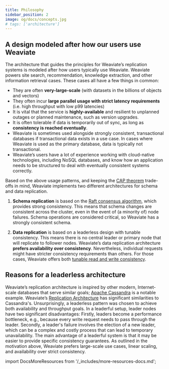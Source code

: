 ```yaml
---
title: Philosophy
sidebar_position: 2
image: og/docs/concepts.jpg
# tags: ['architecture']
---
```


## A design modeled after how our users use Weaviate

The architecture that guides the principles for Weaviate’s replication systems is modeled after how users typically use Weaviate. Weaviate powers site search, recommendation, knowledge extraction, and other information retrieval cases. These cases all have a few things in common:
* They are often **very-large-scale** (with datasets in the billions of objects and vectors)
* They often incur **large parallel usage with strict latency requirements** (i.e. high throughput with low p99 latencies)
* It is vital that the service is **highly-available** and resilient to unplanned outages or planned maintenance, such as version upgrades.
* It is often tolerable if data is temporarily out of sync, as long as **consistency is reached eventually**.
* Weaviate is sometimes used alongside strongly consistent, transactional databases if transactional data exists in a use case. In cases where Weaviate is used as the primary database, data is typically not transactional.
* Weaviate’s users have a lot of experience working with cloud-native technologies, including NoSQL databases, and know how an application needs to be structured to deal with eventually consistent systems correctly.

Based on the above usage patterns, and keeping the [CAP theorem](./index.md#cap-theorem) trade-offs in mind, Weaviate implements two different architectures for schema and data replication.

1. **Schema replication** is based on the [Raft consensus algorithm](https://raft.github.io/), which provides strong consistency. This means that schema changes are consistent across the cluster, even in the event of (a minority of) node failures. Schema operations are considered critical, so Weaviate has a strongly consistent schema.

2. **Data replication** is based on a leaderless design with tunable consistency. This means there is no central leader or primary node that will replicate to follower nodes. Weaviate’s data replication architecture **prefers availability over consistency**. Nevertheless, individual requests might have stricter consistency requirements than others. For those cases, Weaviate offers both [tunable read and write consistency](./consistency.md).

## Reasons for a leaderless architecture

Weaviate’s replication architecture is inspired by other modern, Internet-scale databases that serve similar goals; [Apache Cassandra](https://cassandra.apache.org/_/index.html) is a notable example. Weaviate’s [Replication Architecture](./cluster-architecture.md) has significant similarities to Cassandra's. Unsurprisingly, a leaderless pattern was chosen to achieve both availability and throughput goals. In a leaderful setup, leader nodes have two significant disadvantages: Firstly, leaders become a performance bottleneck, e.g., because every write request needs to pass through the leader. Secondly, a leader's failure involves the election of a new leader, which can be a complex and costly process that can lead to temporary unavailability. The main advantage of a leaderful system is that it may be easier to provide specific consistency guarantees. As outlined in the motivation above, Weaviate prefers large-scale use cases, linear scaling, and availability over strict consistency.

import DocsMoreResources from '/_includes/more-resources-docs.md';

<DocsMoreResources />

